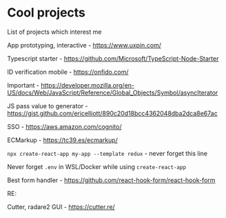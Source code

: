 # Cool projects
List of projects which interest me

App prototyping, interactive - https://www.uxpin.com/  

Typescript starter - https://github.com/Microsoft/TypeScript-Node-Starter  

ID verification mobile - https://onfido.com/  

Important - https://developer.mozilla.org/en-US/docs/Web/JavaScript/Reference/Global_Objects/Symbol/asyncIterator  

JS pass value to generator - https://gist.github.com/ericelliott/890c20d18bcc4362048dba2dca8e67ac  

SSO - https://aws.amazon.com/cognito/  

ECMarkup - https://tc39.es/ecmarkup/  

`npx create-react-app my-app --template redux` - never forget this line

Never forget `.env` in WSL/Docker while using `create-react-app`  

Best form handler - https://github.com/react-hook-form/react-hook-form  

RE:

Cutter, radare2 GUI - https://cutter.re/
